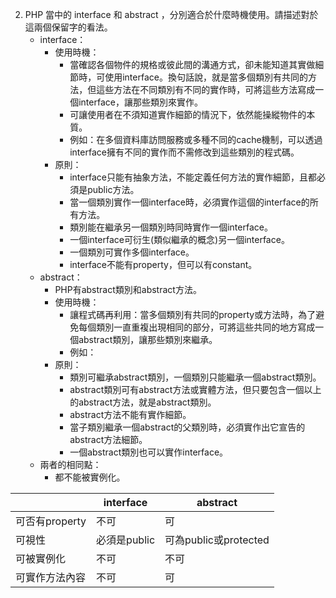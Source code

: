 
2. PHP 當中的 interface 和 abstract ，分別適合於什麼時機使用。請描述對於這兩個保留字的看法。
    * interface：
        * 使用時機：
            * 當確認各個物件的規格或彼此間的溝通方式，卻未能知道其實做細節時，可使用interface。換句話說，就是當多個類別有共同的方法，但這些方法在不同類別有不同的實作時，可將這些方法寫成一個interface，讓那些類別來實作。
            * 可讓使用者在不須知道實作細節的情況下，依然能操縱物件的本質。
            * 例如：在多個資料庫訪問服務或多種不同的cache機制，可以透過interface擁有不同的實作而不需修改到這些類別的程式碼。
        * 原則：
            * interface只能有抽象方法，不能定義任何方法的實作細節，且都必須是public方法。
            * 當一個類別實作一個interface時，必須實作這個的interface的所有方法。
            * 類別能在繼承另一個類別時同時實作一個interface。
            * 一個interface可衍生(類似繼承的概念)另一個interface。
            * 一個類別可實作多個interface。
            * interface不能有property，但可以有constant。
    * abstract：
        * PHP有abstract類別和abstract方法。
        * 使用時機：
            * 讓程式碼再利用：當多個類別有共同的property或方法時，為了避免每個類別一直重複出現相同的部分，可將這些共同的地方寫成一個abstract類別，讓那些類別來繼承。
            * 例如：
        * 原則：
            * 類別可繼承abstract類別，一個類別只能繼承一個abstract類別。
            * abstract類別可有abstract方法或實體方法，但只要包含一個以上的abstract方法，就是abstract類別。
            * abstract方法不能有實作細節。
            * 當子類別繼承一個abstract的父類別時，必須實作出它宣告的abstract方法細節。
            * 一個abstract類別也可以實作interface。
    * 兩者的相同點：
        * 都不能被實例化。
    
| |  interface|abstract |
| -------- | -------- | -------- |
| 可否有property     | 不可   | 可  |
| 可視性     | 必須是public    | 可為public或protected  |
|可被實例化|不可|不可
|可實作方法內容|不可|可


